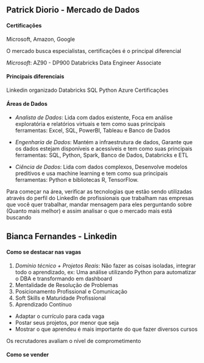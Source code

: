 
## Patrick Diorio - Mercado de Dados

#### Certificações
Microsoft, Amazon, Google

O mercado busca especialistas, certificações é o principal diferencial

_Microsoft_: AZ90 - DP900
Databricks Data Engineer Associate

#### Principais diferenciais
Linkedin organizado
Databricks
SQL
Python
Azure
Certificações

#### Áreas de Dados
 - _Analista de Dados_: Lida com dados existente, Foca em análise exploratória e relatórios virtuais e tem como suas principais ferramentas: Excel, SQL, PowerBI, Tableau e Banco de Dados

- _Engenharia de Dados_: Mantém a infraestrutura de dados, Garante que os dados estejam disponíveis e acessíveis e tem como suas principais ferramentas: SQL, Python, Spark, Banco de Dados, Databricks e ETL

- _Ciência de Dados_: Lida com dados complexos, Desenvolve modelos preditivos e usa machine learning e tem como sua principais ferramentas: Python e bibliotecas R, TensorFlow.

Para começar na área, verificar as tecnologias que estão sendo utilizadas através do perfil do LinkedIn de profissionais que trabalham nas empresas que você quer trabalhar, mandar mensagem para eles perguntando sobre (Quanto mais melhor) e assim analisar o que o mercado mais está buscando
## Bianca Fernandes - Linkedin

#### Como se destacar nas vagas
1. _Domínio técnico  + Projetos Reais_:
   Não fazer as coisas isoladas, integrar todo o aprendizado, ex: Uma análise utilizando Python para automatizar o DBA e transformando em dashboard
2. Mentalidade de Resolução de Problemas
3. Posicionamento Profissional e Comunicação
4. Soft Skills e Maturidade Profissional
5. Aprendizado Contínuo

- Adaptar o currículo para cada vaga
- Postar seus projetos, por menor que seja
- Mostrar o que aprendeu é mais importante do que fazer diversos cursos

Os recrutadores avaliam o nível de comprometimento
#### Como se vender
